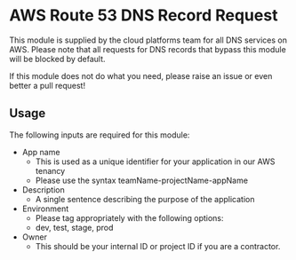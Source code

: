 # AWS Route 53 DNS Record Request

This module is supplied by the cloud platforms team for all DNS services on AWS.
Please note that all requests for DNS records that bypass this module will be blocked by default.

If this module does not do what you need, please raise an issue or even better a pull request!

## Usage

The following inputs are required for this module:
- App name
    - This is used as a unique identifier for your application in our AWS tenancy
    - Please use the syntax teamName-projectName-appName
- Description
    - A single sentence describing the purpose of the application
- Environment
    - Please tag appropriately with the following options:
    - dev, test, stage, prod
- Owner
    - This should be your internal ID or project ID if you are a contractor.
